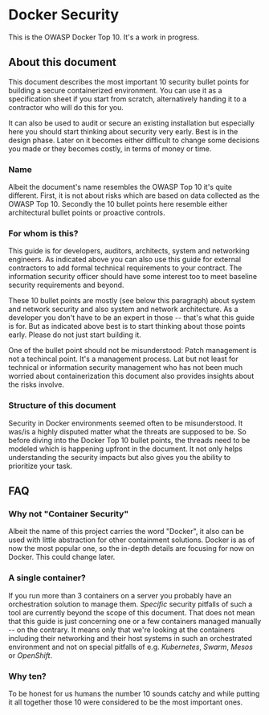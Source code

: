 # Docker Security

This is the OWASP Docker Top 10. It's a work in progress.

## About this document

This document describes the most important 10 security bullet points for building a secure containerized environment. You can use it as a specification sheet if you start from scratch, alternatively handing it to a contractor who will do this for you.

It can also be used to audit or secure an existing installation but especially here you should start thinking about security very early. Best is in the design phase. Later on it becomes either difficult to change some decisions you made or they becomes costly, in terms of money or time.

### Name

Albeit the document's name resembles the OWASP Top 10 it's quite different. First, it is not about risks which are based on data collected as the OWASP Top 10. Secondly the 10 bullet points here resemble either architectural bullet points or proactive controls.

### For whom is this?

This guide is for developers, auditors, architects, system and networking engineers. As indicated above you can also use this guide for external contractors to add formal technical requirements to your contract. The information security officer should have some interest too to meet baseline security requirements and beyond.

These 10 bullet points are mostly (see below this paragraph) about system and network security and also system and network architecture. As a developer you don't have to be an expert in those -- that's what this guide is for. But as indicated above best is to start thinking about those points early. Please do not just start building it. 

One of the bullet point should not be misunderstood: Patch management is not a techincal point. It's a management process. Lat but not least for technical or information security management who has not been much worried about containerization this document also provides insights about the risks involve.

### Structure of this document

Security in Docker environments seemed often to be misunderstood. It was/is a highly disputed matter what the threats are supposed to be. So before diving into the Docker Top 10 bullet points, the threads need to be modeled which is happening upfront in the document. It not only helps understanding the security impacts but also gives you the ability to prioritize your task.


## FAQ

### Why not "Container Security"

Albeit the name of this project carries the word "Docker", it also can be used with little abstraction for other containment solutions. Docker is as of now the most popular one, so the in-depth details are focusing for now on Docker. This could change later.

### A single container?

If you run more than 3 containers on a server you probably have an orchestration solution to manage them. _Specific_ security pitfalls of such a tool are currently beyond the scope of this document. That does not mean that this guide is just concerning one or a few containers managed manually -- on the contrary. It means only that we're looking at the containers including their networking and their host systems in such an orchestrated environment and not on special pitfalls of e.g. _Kubernetes_, _Swarm_, _Mesos_ or  _OpenShift_.

### Why ten?

To be honest for us humans the number 10 sounds catchy and while putting it all together those 10 were considered to be the most important ones.
